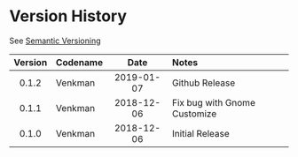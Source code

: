 # Version History

See [Semantic Versioning](http://semver.org/spec/v2.0.0.html)

|Version|Codename|Date|Notes|
|:---:|:---|:---:|:---|
|0.1.2|Venkman|2019-01-07|Github Release|
|0.1.1|Venkman|2018-12-06|Fix bug with Gnome Customize|
|0.1.0|Venkman|2018-12-06|Initial Release|
